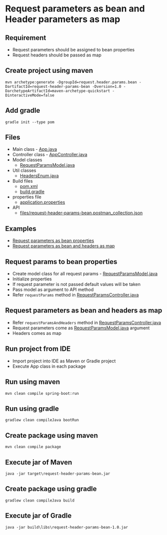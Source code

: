 # Request parameters as bean and Header parameters as map

## Requirement
* Request parameters should be assigned to bean properties
* Request headers should be passed as map

## Create project using maven
```
mvn archetype:generate -DgroupId=request.header.params.bean -DartifactId=request-header-params-bean -Dversion=1.0 -DarchetypeArtifactId=maven-archetype-quickstart -DinteractiveMode=false
```

## Add gradle
```
gradle init --type pom
```

## Files
* Main class - [App.java](src/main/java/com/app/App.java)
* Controller class - [AppController.java](src/main/java/com/app/controller/AppController.java)
* Model classes
	* [RequestParamsModel.java](src/main/java/com/app/model/RequestParamsModel.java)
* Util classes
	* [HeadersEnum.java](src/main/java/com/app/util/HeadersEnum.java)
* Build files
	* [pom.xml](pom.xml)
	* [build.gradle](build.gradle)
* properties file
	* [application.properties](src/main/resources/application.properties)
* API
	* [files/request-header-params-bean.postman_collection.json](files/request-header-params-bean.postman_collection.json)
## Examples
* [Request parameters as bean properties](#request-params-to-bean-properties)
* [Request parameters as bean and headers as map](#request-parameters-as-bean-and-headers-as-map)

## Request params to bean properties
* Create model class for all request params - [RequestParamsModel.java](src/main/java/com/app/model/RequestParams.java)
* Initialize properties
* If request parameter is not passed default values will be taken
* Pass model as argument to API method
* Refer `requestParams` method in [RequestParamsController.java](src/main/java/com/app/controller/RequestParamsController.java)

## Request parameters as bean and headers as map
* Refer `requestParamsAndHeaders` method in [RequestParamsController.java](src/main/java/com/app/controller/RequestParamsController.java)
* Request parameters come as [RequestParamsModel.java](src/main/java/com/app/model/RequestParams.java) argument
* Headers comes as map  

## Run project from IDE
* Import project into IDE as Maven or Gradle project
* Execute App class in each package

## Run using maven
```
mvn clean compile spring-boot:run
```

## Run using gradle
```
gradlew clean compileJava bootRun
```

## Create package using maven
```
mvn clean compile package
```

## Execute jar of Maven
```
java -jar target\request-header-params-bean.jar
```

## Create package using gradle
```
gradlew clean compileJava build
```

## Execute jar of Gradle
```
java -jar build\libs\request-header-params-bean-1.0.jar
```